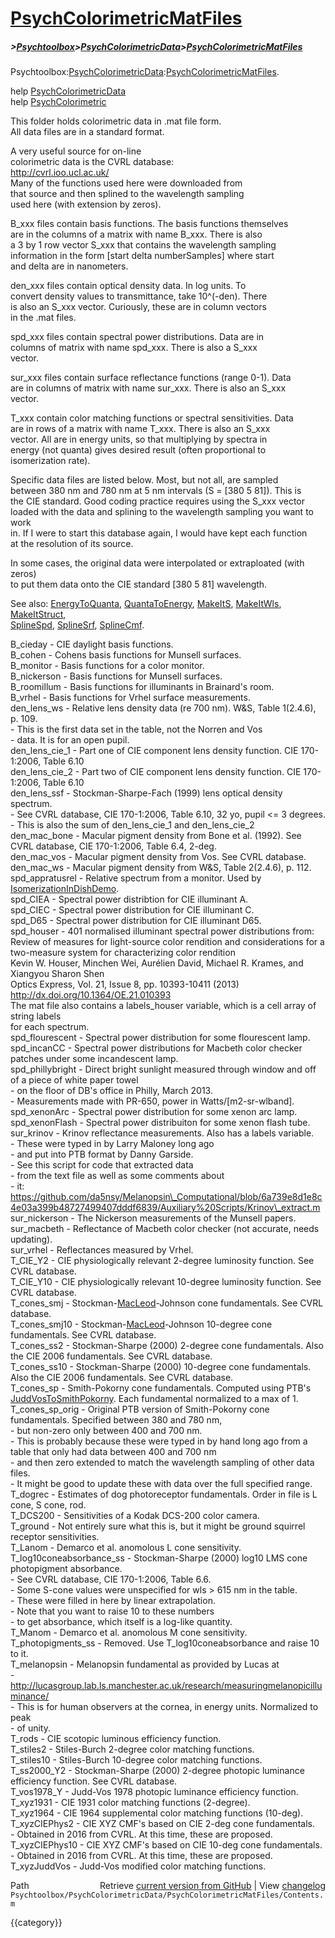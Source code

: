 # [PsychColorimetricMatFiles](PsychColorimetricMatFiles)
##### >[Psychtoolbox](Psychtoolbox)>[PsychColorimetricData](PsychColorimetricData)>[PsychColorimetricMatFiles](PsychColorimetricMatFiles)

Psychtoolbox:[PsychColorimetricData](PsychColorimetricData):[PsychColorimetricMatFiles](PsychColorimetricMatFiles).  
  
help [PsychColorimetricData](PsychColorimetricData)  
help [PsychColorimetric](PsychColorimetric)  
  
This folder holds colorimetric data in .mat file form.  
All data files are in a standard format.  
  
A very useful source for on-line  
colorimetric data is the CVRL database:   
  http://cvrl.ioo.ucl.ac.uk/  
Many of the functions used here were downloaded from  
that source and then splined to the wavelength sampling  
used here (with extension by zeros).  
  
  B\_xxx files contain basis functions.  The basis functions themselves  
    are in the columns of a matrix with name B\_xxx.  There is also  
    a 3 by 1 row vector S\_xxx that contains the wavelength sampling  
    information in the form [start delta numberSamples] where start  
    and delta are in nanometers.  
  
  den\_xxx files contain optical density data.  In log units.  To  
    convert density values to transmittance, take 10^(-den).  There  
    is also an S\_xxx vector.  Curiously, these are in column vectors  
    in the .mat files.  
  
  spd\_xxx files contain spectral power distributions.  Data are in  
    columns of matrix with name spd\_xxx.  There is also a S\_xxx  
    vector.  
  
  sur\_xxx files contain surface reflectance functions (range 0-1).  Data  
    are in columns of matrix with name sur\_xxx.  There is also an S\_xxx  
    vector.  
  
  T\_xxx contain color matching functions or spectral sensitivities.  Data  
     are in rows of a matrix with name T\_xxx.  There is also an S\_xxx  
     vector.  All are in energy units, so that multiplying by spectra in  
     energy (not quanta) gives desired result (often proportional to  
     isomerization rate).  
  
 Specific data files are listed below.  Most, but not all, are sampled  
 between 380 nm and 780 nm at 5 nm intervals (S = [380 5 81]).  This is  
 the CIE standard.  Good coding practice requires using the S\_xxx vector  
 loaded with the data and splining to the wavelength sampling you want to work  
 in.  If I were to start this database again, I would have kept each function  
 at the resolution of its source.  
  
 In some cases, the original data were interpolated or extraploated (with zeros)  
 to put them data onto the CIE standard [380 5 81] wavelength.  
  
 See also: [EnergyToQuanta](EnergyToQuanta), [QuantaToEnergy](QuantaToEnergy), [MakeItS](MakeItS), [MakeItWls](MakeItWls), [MakeItStruct](MakeItStruct),   
   [SplineSpd](SplineSpd), [SplineSrf](SplineSrf), [SplineCmf](SplineCmf).  
  
  B\_cieday            - CIE daylight basis functions.  
  B\_cohen             - Cohens basis functions for Munsell surfaces.  
  B\_monitor           - Basis functions for a color monitor.  
  B\_nickerson         - Basis functions for Munsell surfaces.  
  B\_roomillum         - Basis functions for illuminants in Brainard's room.  
  B\_vrhel             - Basis functions for Vrhel surface measurements.  
  den\_lens\_ws         - Relative lens density data (re 700 nm).  W&S, Table 1(2.4.6), p. 109.  
                      -   This is the first data set in the table, not the Norren and Vos   
                      -   data.  It is for an open pupil.  
  den\_lens\_cie\_1      - Part one of CIE component lens density function. CIE 170-1:2006, Table 6.10  
  den\_lens\_cie\_2      - Part two of CIE component lens density function. CIE 170-1:2006, Table 6.10  
  den\_lens\_ssf        - Stockman-Sharpe-Fach (1999) lens optical density spectrum.  
                      -   See CVRL database, CIE 170-1:2006, Table 6.10, 32 yo, pupil <= 3 degrees.  
                      -   This is also the sum of den\_lens\_cie\_1 and den\_lens\_cie\_2  
  den\_mac\_bone        - Macular pigment density from Bone et al. (1992).  See CVRL database, CIE 170-1:2006, Table 6.4, 2-deg.  
  den\_mac\_vos         - Macular pigment density from Vos.  See CVRL database.  
  den\_mac\_ws          - Macular pigment density from W&S, Table 2(2.4.6), p. 112.  
  spd\_appratusrel     - Relative spectrum from a monitor.  Used by [IsomerizationInDishDemo](IsomerizationInDishDemo).  
  spd\_CIEA            - Spectral power distribtion for CIE illuminant A.  
  spd\_CIEC            - Spectral power distribution for CIE illuminant C.  
  spd\_D65             - Spectral power distribution for CIE illuminant D65.  
  spd\_houser          - 401 normalised illuminant spectral power distributions from:  
                          Review of measures for light-source color rendition and considerations for a two-measure system for characterizing color rendition  
                          Kevin W. Houser, Minchen Wei, Aurélien David, Michael R. Krames, and Xiangyou Sharon Shen  
                          Optics Express, Vol. 21, Issue 8, pp. 10393-10411 (2013)  
                          http://dx.doi.org/10.1364/OE.21.010393   
                         The mat file also contains a labels\_houser variable, which is a cell array of string labels  
                         for each spectrum.  
  spd\_flourescent     - Spectral power distribution for some flourescent lamp.  
  spd\_incanCC         - Spectral power distributions for Macbeth color checker patches under some incandescent lamp.  
  spd\_phillybright    - Direct bright sunlight measured through window and off of a piece of white paper towel  
                      -   on the floor of DB's office in Philly, March 2013.  
                      -   Measurements made with PR-650, power in Watts/[m2-sr-wlband].  
  spd\_xenonArc        - Spectral power distribution for some xenon arc lamp.  
  spd\_xenonFlash      - Spectral power distribuiton for some xenon flash tube.  
  sur\_krinov          - Krinov reflectance measurements. Also has a labels variable.  
                      -   These were typed in by Larry Maloney long ago  
                      -   and put into PTB format by Danny Garside.  
                      -   See this script for code that extracted data  
                      -   from the text file as well as some comments about  
                      -   it: https://github.com/da5nsy/Melanopsin\_Computational/blob/6a739e8d1e8c4e03a399b48727499407dddf6839/Auxiliary%20Scripts/Krinov\_extract.m  
  sur\_nickerson       - The Nickerson measurements of the Munsell papers.  
  sur\_macbeth         - Reflectance of Macbeth color checker (not accurate, needs updating).  
  sur\_vrhel           - Reflectances measured by Vrhel.  
  T\_CIE\_Y2            - CIE physiologically relevant 2-degree luminosity function.  See CVRL database.  
  T\_CIE\_Y10           - CIE physiologically relevant 10-degree luminosity function.  See CVRL database.  
  T\_cones\_smj         - Stockman-[MacLeod](MacLeod)-Johnson cone fundamentals.  See CVRL database.  
  T\_cones\_smj10       - Stockman-[MacLeod](MacLeod)-Johnson 10-degree cone fundamentals.  See CVRL database.  
  T\_cones\_ss2         - Stockman-Sharpe (2000) 2-degree cone fundamentals.  Also the CIE 2006 fundamentals. See CVRL database.  
  T\_cones\_ss10        - Stockman-Sharpe (2000) 10-degree cone fundamentals.  Also the CIE 2006 fundamentals. See CVRL database.  
  T\_cones\_sp          - Smith-Pokorny cone fundamentals. Computed using PTB's [JuddVosToSmithPokorny](JuddVosToSmithPokorny). Each fundamental normalized to a max of 1.  
  T\_cones\_sp\_orig     - Original PTB version of Smith-Pokorny cone fundamentals.  Specified between 380 and 780 nm,  
                      -   but non-zero only between 400 and 700 nm.  
                      -   This is probably because these were typed in by hand long ago from a table that only had data between 400 and 700 nm  
                      -   and then zero extended to match the wavelength sampling of other data files.  
                      -   It might be good to update these with data over the full specified range.  
  T\_dogrec            - Estimates of dog photoreceptor fundamentals. Order in file is L cone, S cone, rod.  
  T\_DCS200            - Sensitivities of a Kodak DCS-200 color camera.  
  T\_ground            - Not entirely sure what this is, but it might be ground squirrel receptor sensitivities.  
  T\_Lanom             - Demarco et al. anomolous L cone sensitivity.  
  T\_log10coneabsorbance\_ss - Stockman-Sharpe (2000) log10 LMS cone photopigment absorbance.  
                      -   See CVRL database, CIE 170-1:2006, Table 6.6.  
                      -   Some S-cone values were unspecified for wls \> 615 nm in the table.  
                      -   These were filled in here by linear extrapolation.  
                      -   Note that you want to raise 10 to these numbers  
                      -   to get absorbance, which itself is a log-like quantity.  
  T\_Manom             - Demarco et al. anomolous M cone sensitivity.  
  T\_photopigments\_ss  - Removed.  Use T\_log10coneabsorbance and raise 10 to it.  
  T\_melanopsin        - Melanopsin fundamental as provided by Lucas at  
                      -   http://lucasgroup.lab.ls.manchester.ac.uk/research/measuringmelanopicilluminance/  
                      -   This is for human observers at the cornea, in energy units.  Normalized to peak  
                      -   of unity.  
  T\_rods              - CIE scotopic luminous efficiency function.  
  T\_stiles2           - Stiles-Burch 2-degree color matching functions.  
  T\_stiles10          - Stiles-Burch 10-degree color matching functions.  
  T\_ss2000\_Y2         - Stockman-Sharpe (2000) 2-degree photopic luminance efficiency function.  See CVRL database.  
  T\_vos1978\_Y         - Judd-Vos 1978 photopic luminance efficiency function.  
  T\_xyz1931           - CIE 1931 color matching functions (2-degree).  
  T\_xyz1964           - CIE 1964 supplemental color matching functions (10-deg).  
  T\_xyzCIEPhys2       - CIE XYZ CMF's based on CIE 2-deg cone fundamentals.  
                      -   Obtained in 2016 from CVRL.  At this time, these are proposed.  
  T\_xyzCIEPhys10      - CIE XYZ CMF's based on CIE 10-deg cone fundamentals.  
                      -   Obtained in 2016 from CVRL.  At this time, these are proposed.  
  T\_xyzJuddVos        - Judd-Vos modified color matching functions.  




<div class="code_header" style="text-align:right;">
  <span style="float:left;">Path&nbsp;&nbsp;</span> <span class="counter">Retrieve <a href=
  "https://raw.github.com/Psychtoolbox-3/Psychtoolbox-3/beta/Psychtoolbox/PsychColorimetricData/PsychColorimetricMatFiles/Contents.m">current version from GitHub</a> | View <a href=
  "https://github.com/Psychtoolbox-3/Psychtoolbox-3/commits/beta/Psychtoolbox/PsychColorimetricData/PsychColorimetricMatFiles/Contents.m">changelog</a></span>
</div>
<div class="code">
  <code>Psychtoolbox/PsychColorimetricData/PsychColorimetricMatFiles/Contents.m</code>
</div>

{{category}}